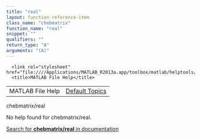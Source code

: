 ```yaml
---
title: "real"
layout: function-reference-item
class_name: "chebmatrix"
function_name: "real"
snippet: ""
qualifiers: ""
return_type: "A"
arguments: "(A)"
---
```


<html>
   <head>
      <meta http-equiv="Content-Type" content="text/html; charset=utf-8">
   
      <link rel="stylesheet" href="file:////Applications/MATLAB_R2013a.app/toolbox/matlab/helptools/private/helpwin.css">
      <title>MATLAB File Help</title>
   </head>
   <body>
      <!--Single-page help-->
      <table border="0" cellspacing="0" width="100%">
         <tr class="subheader">
            <td class="headertitle">MATLAB File Help</td>
            <td class="subheader-right"><a href="matlab:helpwin">Default Topics</a></td>
         </tr>
      </table>
      <div class="title">chebmatrix/real</div>
      <!--No help found-->
      <p>No help found for <span class="helptopic">chebmatrix/real</span>.
      </p>
      <p><a href="matlab:docsearch('chebmatrix/real')">
            Search for <b>chebmatrix/real</b> in documentation
            </a></p>
   </body>
</html>
